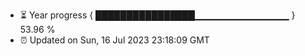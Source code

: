 - ⏳ Year progress { ████████████████▁▁▁▁▁▁▁▁▁▁▁▁▁▁ } 53.96 %
- ⏰ Updated on Sun, 16 Jul 2023 23:18:09 GMT

